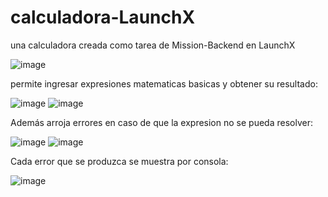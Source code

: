 # calculadora-LaunchX
una calculadora creada como tarea de Mission-Backend en LaunchX

![image](https://user-images.githubusercontent.com/110850490/202241209-361020b2-0496-41b2-81b3-41c7a8debdb6.png)

permite ingresar expresiones matematicas basicas y obtener su resultado:

![image](https://user-images.githubusercontent.com/110850490/202241270-0d0c757a-7b8a-401f-81e6-db72e443d3f5.png)
![image](https://user-images.githubusercontent.com/110850490/202241335-34605b75-a61b-4783-9710-663a8989acd5.png)

Además arroja errores en caso de que la expresion no se pueda resolver:

![image](https://user-images.githubusercontent.com/110850490/202241408-ae2b6f06-f6cb-45fb-8ed4-e2e130860f88.png)
![image](https://user-images.githubusercontent.com/110850490/202241456-415567eb-64c1-4a3f-a0c7-9b34dd60f004.png)

Cada error que se produzca se muestra por consola:

![image](https://user-images.githubusercontent.com/110850490/202242241-ea26a9eb-3293-40bb-b798-8f266ac09203.png)
